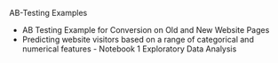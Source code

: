 AB-Testing Examples

* AB Testing Example for Conversion on Old and New Website Pages
* Predicting website visitors based on a range of categorical and numerical features - Notebook 1 Exploratory Data Analysis

